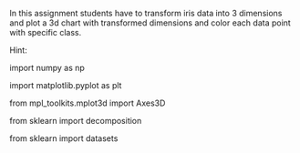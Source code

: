 In this assignment students have to transform iris data into 3 dimensions and plot a 3d
chart with transformed dimensions and color each data point with specific class.

Hint:

import numpy as np

import matplotlib.pyplot as plt

from mpl_toolkits.mplot3d import Axes3D

from sklearn import decomposition

from sklearn import datasets
